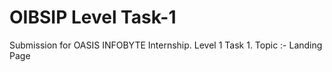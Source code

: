 # OIBSIP Level Task-1
Submission for OASIS INFOBYTE Internship. 
Level 1 Task 1. 
Topic :- Landing Page
